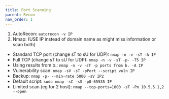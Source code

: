 ```yaml
---
title: Port Scanning
parent: Recon
nav_order: 1
---
```


1. AutoRecon: `autorecon -v IP`
2. Nmap: (USE IP instead of domain name as might miss information or scan both)
  - Standard TCP port (change sT to sU for UDP): `nmap -n -v -sT -A IP`
  - Full TCP (change sT to sU for UDP): `nmap -n -v -sT -p- -T5 IP`
  - Using results from b.: `nmap -n -v -sT -p ports from b. -A IP`
  - Vulnerability scan: `nmap -sV -sT -pPort --script vuln IP`
  - Backup: `nmap -p- --min-rate 5000 -sV IP2`
  - Default script: `sudo nmap -sC -sS -p0-65535 IP`
  - Limited scan (eg for 2 host): `nmap --top-ports=1000 -sT -Pn 10.5.5.1,2 --open`
